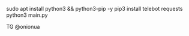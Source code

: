 sudo apt install python3 && python3-pip -y
pip3 install telebot requests
python3 main.py




TG @onionua 
